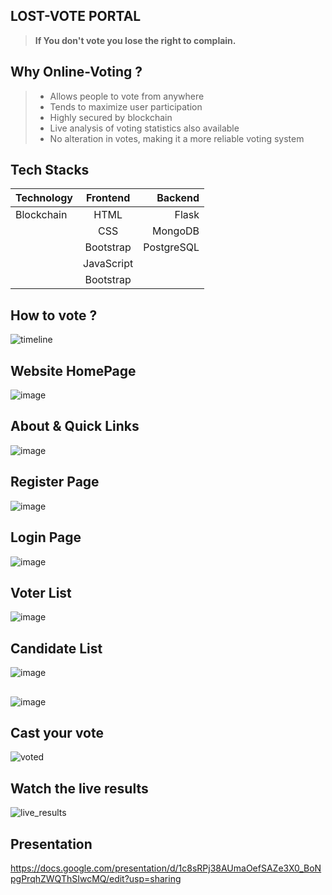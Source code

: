 ## LOST-VOTE PORTAL
> **If You don't vote you lose the right to complain.**

## Why Online-Voting ?
>- Allows people to vote from anywhere
>- Tends to maximize user participation
>- Highly secured by blockchain
>- Live analysis of voting statistics also available
>- No alteration in votes, making it a more reliable voting system
## Tech Stacks 
| Technology  |  Frontend  |  Backend  |
|-------------|:----------:|----------:|
| Blockchain  | HTML       | Flask     |
|             | CSS        | MongoDB   |
|             | Bootstrap  | PostgreSQL|
|             | JavaScript |           |
|             | Bootstrap  |           |

## How to vote ?
![timeline](https://user-images.githubusercontent.com/57187745/96223391-71eb4380-0fab-11eb-85a8-b5e5c967dd2a.png)

## Website HomePage
![image](https://user-images.githubusercontent.com/62868878/99103794-222d8580-2606-11eb-8c8e-2b2074bdcfcc.png)
## About & Quick Links
![image](https://user-images.githubusercontent.com/62868878/99104022-6a4ca800-2606-11eb-97fa-b9a55e9ba123.png)

## Register Page
![image](https://user-images.githubusercontent.com/62868878/99104140-9a944680-2606-11eb-87ed-274a170d9c07.png)

## Login Page
![image](https://user-images.githubusercontent.com/62868878/99104245-c6173100-2606-11eb-910f-7c298deb26a0.png)

## Voter List
![image](https://user-images.githubusercontent.com/62868878/99104473-0a0a3600-2607-11eb-96c1-fe408bc30b23.png)
## Candidate List
![image](https://user-images.githubusercontent.com/62868878/99104574-2ad28b80-2607-11eb-8fbf-4e555be0b255.png)
## 
![image](https://user-images.githubusercontent.com/62868878/99104659-48075a00-2607-11eb-97fa-05655054e231.png)



## Cast your vote
![voted](https://user-images.githubusercontent.com/57187745/96224703-a06a1e00-0fad-11eb-8734-86c4a408bbb5.png)

## Watch the live results
![live_results](https://user-images.githubusercontent.com/57187745/96224865-d9a28e00-0fad-11eb-8053-568f0a54cfb6.png)


## Presentation
https://docs.google.com/presentation/d/1c8sRPj38AUmaOefSAZe3X0_BoNpgPrqhZWQThSIwcMQ/edit?usp=sharing

